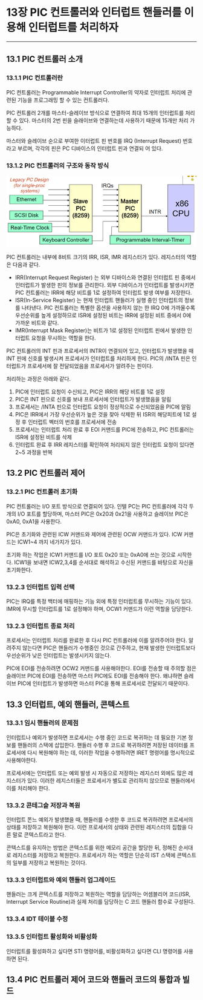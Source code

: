 # 13장 PIC 컨트롤러와 인터럽트 핸들러를 이용해 인터럽트를 처리하자

---

## 13.1 PIC 컨트롤러 소개

### 13.1.1 PIC 컨트롤러란
PIC 컨트롤러는 Programmable Interrupt Controller의 약자로 인터럽트 처리에 관련된 기능을 프로그래밍 할 수 있는 컨트롤러다.

PIC 컨트롤러 2개를 마스터-슬레이브 방식으로 연결하여 최대 15개의 인터럽트를 처리할 수 있다. 마스터의 2번 핀을 슬래이브와 연결하는데 사용하기 때문에 15개만 처리 가능하다.

마스터와 슬레이브 순으로 부여한 이터럽트 핀 번호를 IRQ (Interrupt Request) 번호라고 부르며, 각각의 핀은 PC 디바이스의 인터럽트 핀과 연결되 어 있다.

### 13.1.2 PIC 컨트롤러의 구조와 동작 방식

![](asset/cpu_pic8259.PNG)

PIC 컨트롤러는 내부에 8비트 크기의 IRR, ISR, IMR 레지스터가 있다. 레지스터의 역할은 다음과 같다.

* IRR(Interrupt Request Register) 는 외부 디바이스와 연결된 인터럽트 핀 중에서 인터럽트가 발생한 핀의 정보를 관리한다. 외부 디바이스가 인터럽트를 발생시키면 PIC 컨트롤러는 IRR에 해당 비트를 1로 설정하여 인터럽트 발생 여부를 저장한다.
* ISR(In-Service Register) 는 현재 인터럽트 핸들러가 실행 중인 인터럽트의 정보를 나타낸다. PIC 컨트롤러는 특별한 옵션을 사용하지 않는 한 IRQ 0에 가까울수록 우선순위를 높게 설정하므로 ISR에 설정된 비트는 IRR에 설정된 비트 중에서 0에 가까운 비트와 같다.
* IMR(Interrupt Mask Register)는 비트가 1로 설정된 인터럽트 핀에서 발생한 인터럽트 요청을 무시하는 역할을 한다.

PIC 컨트롤러의 INT 핀과 프로세서의 INTR이 연결되어 있고, 인터럽트가 발생했을 때 INT 핀에 신호를 발생시켜 프로세서가 인터럽트를 처리하게 한다.
PIC의 /INTA 핀은 인터럽트가 프로세서에 잘 전달되었음을 프로세서가 알려주는 핀이다.

처리하는 과정은 아래와 같다.

1. PIC에 인터럽트 요청이 수신되고, PIC은 IRR의 해당 비트를 1로 설정
2. PIC은 INT 핀으로 신호를 보내 프로세서에 인터럽트가 발생했음을 알림
3. 프로세서는 /INTA 핀으로 인터럽트 요청이 정상적으로 수신되었음을 PIC에 알림
4. PIC은 IRR에서 가장 우선순위가 높은 것을 찾아 삭제한 뒤 ISR의 해당피트에 1로 설정 후 인터럽트 벡터의 번호를 프로세서에 전송
5. 프로세서는 인터럽트 처리 완료 후 EOI 커맨드를 PIC에 전송하고, PIC 컨트롤러는 ISR에 설정된 비트를 삭제
6. 인터럽트 완료 후 IRR 레지스터를 확인하여 처리되지 않은 인터럽트 요청이 있다면 2~5 과정을 반복

## 13.2 PIC 컨트롤러 제어

### 13.2.1 PIC 컨트롤러 초기화

PIC 컨트롤러는 I/O 포트 방식으로 연결되어 있다. 인텔 PC는 PIC 컨트롤러에 각각 두 개의 I/O 포트를 할당하며, 마스터 PIC은 0x20과 0x21을 사용하고 슬레이브 PIC은  0xA0, 0xA1을 사용한다.

PIC은 초기화와 관련된 ICW 커맨드와 제어에 관련된 OCW 커맨드가 있다. ICW 커맨드는 ICW1~4 까지 네가지가 있다. 

초기화 하는 작업은 ICW1 커맨드를 I/O 포트 0x20 또는 0xA0에 쓰는 것으로 시작한다. ICW1을 보내면 ICW2,3,4를 순서대로 해석하고 수신된 커맨드를 바탕으로 자신을 초기화한다.

### 13.2.3 인터럽트 입력 선택

PIC는 IRQ를 특정 백터에 매핑하는 기능 외에 특정 인터럽트를 무시하는 기능이 있다. IMR에 무시할 인터럽트를 1로 설정해야 하며, OCW1 커맨드가 이런 역할을 담당한다.

### 13.2.3 인터럽트 종료 처리

프로세서는 인터럽트 처리를 완료한 후 다시 PIC 컨트롤러에 이를 알려주어야 한다. 알려주지 않는다면 PIC은 핸들러가 수행중인 것으로 간주하고, 현재 발생한 인터럽트보다 우선순위가 낮은 인터럽트는 발생시키지 않는다.

PIC에 EOI를 전송하려면 OCW2 커맨드를 사용해야한다. EOI를 전송할 때 주의할 점은 슬래이브 PIC에 EOI를 전송하면 마스터 PIC에도 EOI를 전송해야 한다. 왜냐하면 슬레이브 PIC에 인터럽트가 발생하면 마스터 PIC을 통해 프로세서로 전달되기 때문이다.

## 13.3 인터럽트, 예외 핸들러, 콘텍스트

### 13.3.1 임시 핸들러의 문제점

인터럽트나 예외가 발생하면 프로세서는 수행 중인 코드로 복귀하는 데 필요한 기본 정보를 핸들러의 스택에 삽입한다. 핸들러 수행 후 코드로 복귀하려면 저장된 데이터를 프로세서에 다시 복원해야 하는 데, 이러한 작업을 수행하려면 IRET 명령어를 명시적으로 사용해야한다.

프로세서에는 인터럽트 또는 예외 발생 시 자동으로 저장하는 레지스터 외에도 많은 레지스터가 있다. 이러한 레지스터들은 프로세서가 별도로 관리하지 않으므로 핸들러에서 이를 처리해야 한다. 

### 13.3.2 콘테그슽 저장과 복원

인터럽트 똔느 예외가 발생했을 때, 핸들러를 수생한 후 코드로 복귀하려면 프로세서의 상태를 저장하고 복원해야 한다. 이런 프로세서의 상태와 관련된 레지스터의 집합을 다른 말로 콘텍스트라고 한다.

콘텍스트를 유지하는 방법은 콘텍스트를 위한 메모리 공간을 할당한 뒤, 정해진 순서대로 레지스터를 저장하고 복원한다. 프로세서가 하는 역할은 단순히 IST 스택에 콘텍스트의 일부를 저장하고 복원하는 것이다. 

### 13.3.3 인터럽트와 예외 핸들러 업그레이드

핸들러는 크게 콘텍스트를 저장하고 복원하는 역할을 담당하는 어셈블리어 코드(ISR, Interrupt Service Routine)과 실제 처리를 담당하는 C 코드 핸들러 함수로 구성된다.

### 13.3.4 IDT 테이블 수정

### 13.3.5 인터럽트 활성화와 비활성화

인터럽트를 활성화하고 싶다면 STI 명령어를, 비활성화하고 싶다면 CLI 명령어를 사용하면 된다.

## 13.4 PIC 컨트롤러 제어 코드와 핸들러 코드의 통합과 빌드
